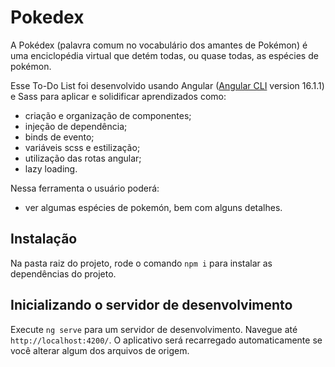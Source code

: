 # Pokedex
A Pokédex (palavra comum no vocabulário dos amantes de Pokémon) é uma enciclopédia virtual que detém todas, ou quase todas, as espécies de pokémon.

Esse To-Do List foi desenvolvido usando Angular ([Angular CLI](https://github.com/angular/angular-cli) version 16.1.1) e Sass para aplicar e solidificar aprendizados como:

  - criação e organização de componentes;
  - injeção de dependência;
  - binds de evento;
  - variáveis scss e estilização;
  - utilização das rotas angular;
  - lazy loading.

 Nessa ferramenta o usuário poderá: 
 
  - ver algumas espécies de pokemón, bem com alguns detalhes.

## Instalação

Na pasta raiz do projeto, rode o comando `npm i` para instalar as dependências do projeto.

## Inicializando o servidor de desenvolvimento

Execute `ng serve` para um servidor de desenvolvimento. Navegue até `http://localhost:4200/`. O aplicativo será recarregado automaticamente se você alterar algum dos arquivos de origem.

